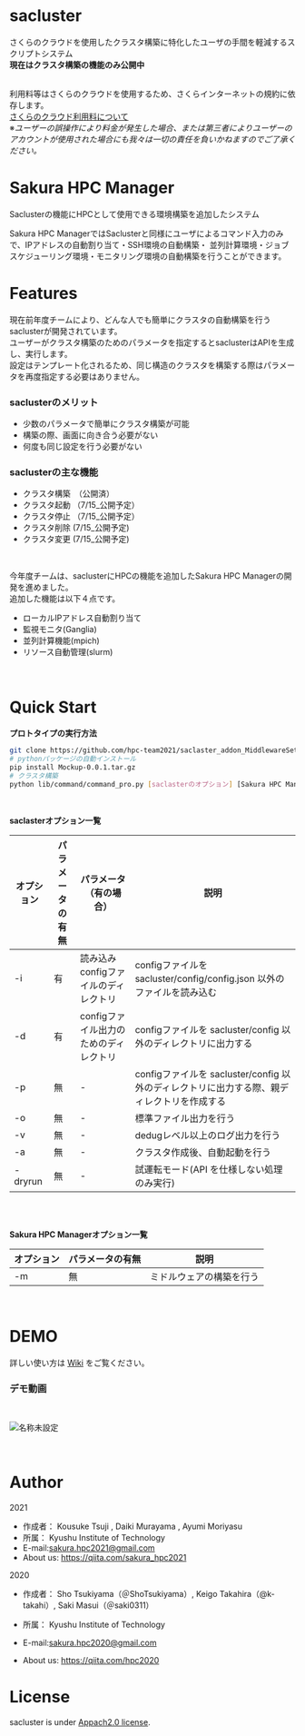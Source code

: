 # sacluster

さくらのクラウドを使用したクラスタ構築に特化したユーザの手間を軽減するスクリプトシステム<br>
__現在はクラスタ構築の機能のみ公開中__

<br>利用料等はさくらのクラウドを使用するため、さくらインターネットの規約に依存します。<br>
[さくらのクラウド利用料について](https://cloud.sakura.ad.jp/payment/)<br>
※_ユーザーの誤操作により料金が発生した場合、または第三者によりユーザーのアカウントが使用された場合にも我々は一切の責任を負いかねますのでご了承ください。_<br>


# Sakura HPC Manager

Saclusterの機能にHPCとして使用できる環境構築を追加したシステム<br>

Sakura HPC ManagerではSaclusterと同様にユーザによるコマンド入力のみで、IPアドレスの自動割り当て・SSH環境の自動構築・ 並列計算環境・ジョブスケジューリング環境・モニタリング環境の自動構築を行うことができます。<br>


# Features
現在前年度チームにより、どんな人でも簡単にクラスタの自動構築を行うsaclusterが開発されています。<br>
ユーザーがクラスタ構築のためのパラメータを指定するとsaclusterはAPIを生成し、実行します。<br>
設定はテンプレート化されるため、同じ構造のクラスタを構築する際はパラメータを再度指定する必要はありません。<br>

### saclusterのメリット
- 少数のパラメータで簡単にクラスタ構築が可能
- 構築の際、画面に向き合う必要がない
- 何度も同じ設定を行う必要がない

### saclusterの主な機能
- クラスタ構築　（公開済）
- クラスタ起動 （7/15_公開予定）
- クラスタ停止 （7/15_公開予定）
- クラスタ削除 (7/15_公開予定)
- クラスタ変更 (7/15_公開予定)

<br>

今年度チームは、saclusterにHPCの機能を追加したSakura HPC Managerの開発を進めました。<br>
追加した機能は以下４点です。<br>
- ローカルIPアドレス自動割り当て
- 監視モニタ(Ganglia)
- 並列計算機能(mpich)
- リソース自動管理(slurm)

<br>


# Quick Start
__プロトタイプの実行方法__

```bash
git clone https://github.com/hpc-team2021/saclaster_addon_MiddlewareSetup.git
# pythonパッケージの自動インストール
pip install Mockup-0.0.1.tar.gz
# クラスタ構築
python lib/command/command_pro.py [saclasterのオプション] [Sakura HPC Managerのオプション]
```

<br>

__saclasterオプション一覧__


| オプション | パラメータの有無 | パラメータ（有の場合） | 説明 |
| ------------- | ------------- | ------------- | ------------- |
| -i  | 有 | 読み込みconfigファイルのディレクトリ | configファイルを sacluster/config/config.json 以外のファイルを読み込む |
| -d | 有 | configファイル出力のためのディレクトリ | configファイルを sacluster/config 以外のディレクトリに出力する |
| -p | 無 | - | configファイルを sacluster/config 以外のディレクトリに出力する際、親ディレクトリを作成する |
| -o | 無 | - | 標準ファイル出力を行う |
| -v | 無 | - | dedugレベル以上のログ出力を行う |
| -a | 無 | - | クラスタ作成後、自動起動を行う |
| -dryrun | 無 | - | 試運転モード(API を仕様しない処理のみ実行) |

<br>

<br>

__Sakura HPC Managerオプション一覧__

| オプション | パラメータの有無 | 説明 | 
| --- | --- | --- | 
| -m | 無 | ミドルウェアの構築を行う | 


<br>




# DEMO
詳しい使い方は [Wiki](https://github.com/hpc-team2020/sacluster/wiki) をご覧ください。
### デモ動画

<br>

![名称未設定](https://user-images.githubusercontent.com/32956197/121409560-9f528a80-c99c-11eb-9967-7e092c406f56.gif)

<br>

# Author
2021
* 作成者： Kousuke Tsuji , Daiki Murayama , Ayumi Moriyasu
* 所属： Kyushu Institute of Technology
* E-mail:sakura.hpc2021@gmail.com
* About us: https://qiita.com/sakura_hpc2021

2020
* 作成者： Sho Tsukiyama（＠ShoTsukiyama）, Keigo Takahira（@k-takahi）, Saki Masui（＠saki0311）
* 所属： Kyushu Institute of Technology
* E-mail:sakura.hpc2020@gmail.com

* About us: https://qiita.com/hpc2020

# License

sacluster is under [Appach2.0 license](https://www.apache.org/licenses/LICENSE-2.0).
